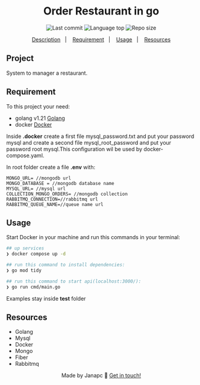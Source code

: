 <div align="center">
  <h1>Order Restaurant in go</h1>
  <img alt="Last commit" src="https://img.shields.io/github/last-commit/janapc/order-restaurant"/>
  <img alt="Language top" src="https://img.shields.io/github/languages/top/janapc/order-restaurant"/>
  <img alt="Repo size" src="https://img.shields.io/github/repo-size/janapc/order-restaurant"/>

<a href="#description">Description</a>&nbsp;&nbsp;&nbsp;|&nbsp;&nbsp;&nbsp;
<a href="#requirement">Requirement</a>&nbsp;&nbsp;&nbsp;|&nbsp;&nbsp;&nbsp;
<a href="#usage">Usage</a>&nbsp;&nbsp;&nbsp;|&nbsp;&nbsp;&nbsp;
<a href="#resources">Resources</a>

</div>

## Project

System to manager a restaurant.

## Requirement

To this project your need:

- golang v1.21 [Golang](https://go.dev/)
- docker [Docker](https://www.docker.com/)

Inside **.docker** create a first file mysql_password.txt and put your password mysql and create a second file mysql_root_password and put your password root mysql.This configuration wil be used by docker-compose.yaml.

In root folder create a file **.env** with:

```env
MONGO_URL= //mongodb url
MONGO_DATABASE = //mongodb database name
MYSQL_URL= //mysql url
COLLECTION_MONGO_ORDERS= //mongodb collection
RABBITMQ_CONNECTION=//rabbitmq url
RABBITMQ_QUEUE_NAME=//queue name url
```

## Usage

Start Docker in your machine and run this commands in your terminal:

```sh
## up services
❯ docker compose up -d

## run this command to install dependencies:
❯ go mod tidy

## run this command to start api(localhost:3000/):
❯ go run cmd/main.go

```

Examples stay inside **test** folder

## Resources

- Golang
- Mysql
- Docker
- Mongo
- Fiber
- Rabbitmq

<div align="center">

Made by Janapc 🤘 [Get in touch!](https://www.linkedin.com/in/janaina-pedrina/)

</div>
